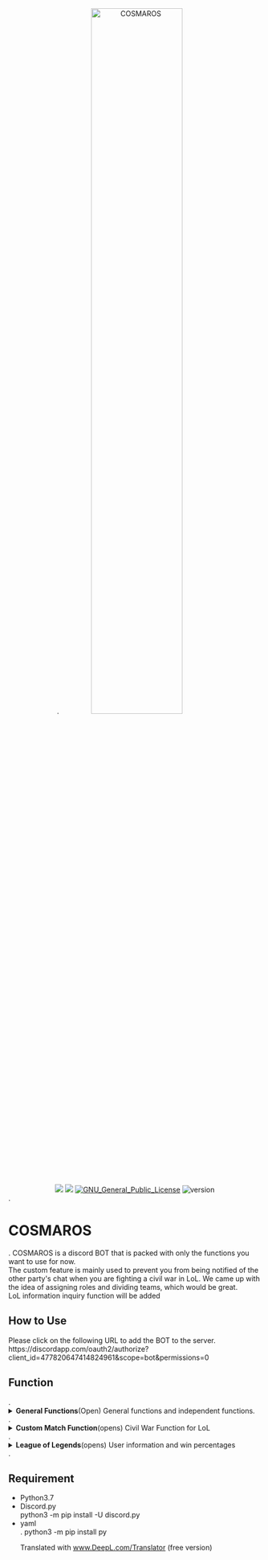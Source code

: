 <div align="center">.
<img width="60%" src="https://user-images.githubusercontent.com/11624644/79453042-1227d600-8024-11ea-83ad-42f799b0eade.png" alt="COSMAROS"><br>
<img src="https://img.shields.io/badge/-Python-F9DC3E.svg?logo=python&style=flat">
<img src="https://img.shields.io/badge/-Discord-f0b686.svg?logo=discord&style=flat">
<a href="https://en.wikipedia.org/wiki/GNU_General_Public_License"><img src="http://img.shields.io/badge/license-GPL-blue.svg?style=flat" alt="GNU_General_Public_License"></a>
<img src="https://img.shields.io/badge/version-v0.9.0-ff7964.svg" alt="version">
</div>.
<h1>COSMAROS</h1>.
COSMAROS is a discord BOT that is packed with only the functions you want to use for now. <br>
The custom feature is mainly used to prevent you from being notified of the other party's chat when you are fighting a civil war in LoL.
We came up with the idea of assigning roles and dividing teams, which would be great. <br>
LoL information inquiry function will be added

<h2>How to Use</h2>
Please click on the following URL to add the BOT to the server. <br>
https://discordapp.com/oauth2/authorize?client_id=477820647414824961&scope=bot&permissions=0

<h2>Function</h2>.
<details>.
  <summary><b>General Functions</b>(Open) General functions and independent functions. </summary>.
  <ul>
    <LI><B>PING</B></LI> "PONG!" is returned.
    <LI><B>mention</B></LI>Sends a recommendation back to the sender.
    Display help for the <li><b>help</b></li> command. Page transitions are made possible by pressing the reaction arrow.  After 30 seconds without any reaction, the reaction will be stopped.
    <li><b>role add</b></li> grants a role to the user who enters the command. (It only works in Soloman Land.)
    <li><b>Soraman</b></li> "Did you call? to return
  </ul>.
</details>.
<details>.
  <summary><b>Custom Match Function</b>(opens) Civil War Function for LoL</summary>
  <br>
  You can prevent eavesdropping on the chat by assigning teams and positions during custom LoL matches, and prevent accidental entry and exit of voice chats. <br>
  <br>
  <h3>Supposition</h3>.
    This feature is premised on the following text, voice channels. Position needed. <br>
    More user-configurable features will be added at a later date. <br>
    Assigning roles to their own text and voice channels will save you trouble. <br>
  <br>
  <table>
    <tr>
      <th>Text channel</th>.
      <th>Voice Channel</th>.
      <th>Position</th>.
    </tr>
    <tr>
      <th></th>.
      <th>custom_custom_general</th>
      <th></th>.
    </tr>
    <tr>
      <th>custom-1</th>
      <th>Custom-1</th>
      <th>Custom-1</th>
    </tr>
    <tr>
      <th>custom-2</th>
      <th>Custom-2</th>
      <th>Custom-2</th>
    </tr>
  </table>.
  <ul>
    <li><b>custom start</b></li>
    10 people in the "custom_general" voice channel will be automatically assigned to 2 teams and given a position at the same time.
    If there are more than 10 people, 10 people will be selected at random; no more than 10 people will be available.
    <details>.
      <summary>Preview</summary>.
      <img width="80%" src="https://user-images.githubusercontent.com/11624644/76347968-d1fd7580-634a-11ea-9e5a-a597298086ee.gif" alt="custom_start">
    </details>.
    <li><b>custom suffle</b></li>
    Completely shuffle the assigned teams and assign them to the two teams again.
    <details>.
      <summary>Preview</summary>.
      <img width="80%" src="https://user-images.githubusercontent.com/11624644/76348957-7633ec00-634c-11ea-9a39-e7d1c59c2e93.gif" alt="custom_start">
    </details>.
    <li><b>custom list</b></li>.
    View a list of all 10 members, regardless of team.
    <details>.
      <summary>Preview</summary>.
      <img width="80%" src="https://user-images.githubusercontent.com/11624644/76348417-81d2e300-634b-11ea-8dd2-0f0bf7dad1a6.gif" alt="custom_start">
    </details>.
    <li><b>custom teamlist</b></li>
    Displays a list of members by team.
    <details>.
      <summary>Preview</summary>.
      <img width="80%" src="https://user-images.githubusercontent.com/11624644/76348431-88f9f100-634b-11ea-8ed0-9cc662582943.gif" alt="custom_start">
    </details>.
    <li><b>custom change [number] [number]</b></li>
    You can move members between teams by specifying the number displayed in the team member list.
    <details>.
      <summary>Preview</summary>.
      <img width="80%" src="https://user-images.githubusercontent.com/11624644/76408908-09166a00-63d1-11ea-9099-c6e9c43c51d4.gif" alt="custom_start">
    </details>.
    <li><b>custom win [red or blue]</b></li>
    By specifying the winning team, all team members will receive an additional 1 win.
    <li><b>custom result</b></li>
    Shows the members with the most wins by the end of the team allocation function.
    <details>.
      <summary>Preview</summary>.
      <img width="80%" src="https://user-images.githubusercontent.com/11624644/76348957-7633ec00-634c-11ea-9a39-e7d1c59c2e93.gif" alt="custom_start">
    </details>.
    <li><b>custom end</b></li>
    Ends the allocation function. Auto-removal of the position assigned to the member, log reset of the dedicated text channel, and reset of the battle record.
    <details>.
      <summary>Preview</summary>.
      <img width="80%" src="https://user-images.githubusercontent.com/11624644/76348471-99aa6700-634b-11ea-83b1-16a93a4fd979.gif" alt="custom_start">
    </details>.
  </ul>.
</details>.
<details>.
  <summary><b>League of Legends</b>(opens) User information and win percentages</summary>.
  <ul>
    <li>lol status <summoner name></li>
    The summoner's name, level, and current ranked battle tier are displayed.
    <details>.
      <summary>Preview</summary>.
      <img width="80%" src="https://user-images.githubusercontent.com/11624644/76987294-49a05580-6986-11ea-9dc6-68e75b2a248d.gif" alt="custom_start">
    </details>.
  </ul>.
  <ul>
    <li>lol free</li>
    View the free champions available for free this week.
    <details>.
      <summary>Preview</summary>.
      <img width="80%" src="https://user-images.githubusercontent.com/11624644/76987292-486f2880-6986-11ea-8376-91684fd61bf6.gif" alt="custom_start">
    </details>.
  </ul>.
</details>.

<h2>Requirement</h2>
<ul>
  <li>Python3.7</li>
  <li>Discord.py</li>
  python3 -m pip install -U discord.py
  <li>yaml</li>.
  python3 -m pip install py

Translated with www.DeepL.com/Translator (free version)
